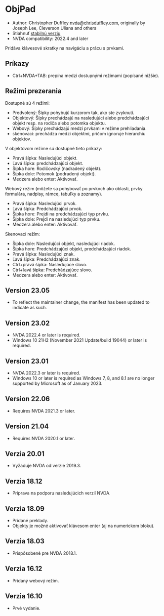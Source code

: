 # ObjPad #

* Author: Christopher Duffley <nvda@chrisduffley.com>, originally by Joseph
  Lee, Cleverson Uliana and others
* Stiahnuť [stabilnú verziu][1]
* NVDA compatibility: 2022.4 and later

Pridáva klávesové skratky  na navigáciu a prácu s prvkami.

## Príkazy

* Ctrl+NVDA+TAB: prepína medzi dostupnými režimami (popísané nižšie).

## Režimi prezerania

Dostupné sú 4 režimi:

* Predvolený: Šípky pohybujú kurzorom tak, ako ste zvyknutí.
* Objektový: Šípky prechádzajú na nasledujúci alebo predchádzajúci objekt
  resp. na rodiča alebo potomka objektu.
* Webový: Šípky prechádzajú medzi prvkami v režime prehliadania.
* skenovací: prechádza medzi objektmi, pričom ignoruje hierarchiu objektov.

V objektovom režime sú dostupné tieto príkazy:

* Pravá šípka: Nasledujúci objekt.
* Ľavá šípka: predchádzajúci objekt.
* Šípka hore: Rodičovský (nadradený objekt).
* Šípka dole: Potomok (podradený objekt).
* Medzera alebo enter: Aktivovať.

Webový režim (môžete sa pohybovať po prvkoch ako oblasti, prvky formulára,
nadpisy, rámce, tabuľky a zoznamy).

* Pravá šípka: Nasledujúci prvok.
* Ľavá šípka: Predchádzajúci prvok.
* Šípka hore: Prejdi na predchádzajúci typ prvku.
* Šípka dole: Prejdi na nasledujúci typ prvku.
* Medzera alebo enter: Aktivovať.

Skenovací režím:

* Šípka dole: Nasledujúci objekt, nasledujúci riadok.
* Šípka hore: Predchádzajúci objekt, predchádzajúci riadok.
* Pravá šípka: Nasledujúci znak.
* Ľavá šípka: Predchádzajúci znak.
* Ctrl+pravá šípka: Nasledujúce slovo.
* Ctrl+ľavá šípka: Predchádzajúce slovo.
* Medzera alebo enter: Aktivovať.

## Version 23.05

* To reflect the maintainer change, the manifest has been updated to
  indicate as such.

## Version 23.02

* NVDA 2022.4 or later is required.
* Windows 10 21H2 (November 2021 Update/build 19044) or later is required.

## Version 23.01

* NVDA 2022.3 or later is required.
* Windows 10 or later is required as Windows 7, 8, and 8.1 are no longer
  supported by Microsoft as of January 2023.

## Version 22.06

* Requires NVDA 2021.3 or later.

## Version 21.04

* Requires NVDA 2020.1 or later.

## Verzia 20.01

* Vyžaduje NVDA od verzie 2019.3.

## Verzia 18.12

* Príprava na podporu nasledujúcich verzií NVDA.

## Verzia 18.09

* Pridané preklady.
* Objekty je možné aktivovať klávesom enter (aj na numerickom bloku).

## Verzia 18.03

* Prispôsobené pre NVDA 2018.1.

## Verzia 16.12

* Pridaný webový režim.

## Verzia 16.10

* Prvé vydanie.

[1]: https://www.nvaccess.org/addonStore/legacy?file=objPad

